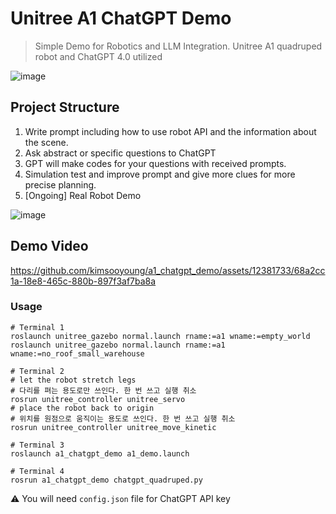 # Unitree A1 ChatGPT Demo
> Simple Demo for Robotics and LLM Integration. Unitree A1 quadruped robot and ChatGPT 4.0 utilized

![image](https://github.com/kimsooyoung/a1_chatgpt_demo/assets/12381733/44417345-b8b1-49bd-a02d-12616f624798)



## Project Structure

1. Write prompt including how to use robot API and the information about the scene.
2. Ask abstract or specific questions to ChatGPT
3. GPT will make codes for your questions with received prompts.
4. Simulation test and improve prompt and give more clues for more precise planning.
5. [Ongoing] Real Robot Demo 

![image](https://github.com/kimsooyoung/a1_chatgpt_demo/assets/12381733/3718b4ba-4389-4dbd-bcfb-9191b8ef6aef)


## Demo Video

https://github.com/kimsooyoung/a1_chatgpt_demo/assets/12381733/68a2cc1a-18e8-465c-880b-897f3af7ba8a

### Usage

```
# Terminal 1
roslaunch unitree_gazebo normal.launch rname:=a1 wname:=empty_world
roslaunch unitree_gazebo normal.launch rname:=a1 wname:=no_roof_small_warehouse

# Terminal 2
# let the robot stretch legs
# 다리를 펴는 용도로만 쓰인다. 한 번 쓰고 실행 취소
rosrun unitree_controller unitree_servo 
# place the robot back to origin
# 위치를 원점으로 움직이는 용도로 쓰인다. 한 번 쓰고 실행 취소
rosrun unitree_controller unitree_move_kinetic 

# Terminal 3
roslaunch a1_chatgpt_demo a1_demo.launch

# Terminal 4
rosrun a1_chatgpt_demo chatgpt_quadruped.py
```

⚠️ You will need `config.json` file for ChatGPT API key
